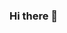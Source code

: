 ### Hi there 👋

<!--
**Amreshjha01/Amreshjha01** is a ✨ _special_ ✨ repository because its `README.md` (this file) appears on your GitHub profile.
<h1 align="center">Hi 👋, I'm Amresh jha</h1>
<h3 align="center">I'm Amresh a 3rd year Computer Science Undergraduate from Marwari college TMBU , Bhagalpur. I'm a Tech Enthusiast, Front-end Web Developer.</h3>

<p align="left"> <img src="https://komarev.com/ghpvc/?username=amreshjha01&label=Profile%20views&color=0e75b6&style=flat" alt="amreshjha01" /> </p>

- 🔭 I’m currently working on **Kotlin, ASP.NET**

- 🌱 I’m currently learning **.NET Frameworks**

- 💬 Ask me about **HTML, CSS,**

- 📫 How to reach me **Jamresh6@gmail.com**

<h3 align="left">Connect with me:</h3>
<p align="left">
<a href="https://linkedin.com/in/https://www.linkedin.com/in/amresh-j-14baa3120/" target="blank"><img align="center" src="https://cdn.jsdelivr.net/npm/simple-icons@3.0.1/icons/linkedin.svg" alt="https://www.linkedin.com/in/amresh-j-14baa3120/" height="30" width="40" /></a>
</p>

<h3 align="left">Languages and Tools:</h3>
<p align="left"> <a href="https://www.w3schools.com/css/" target="_blank"> <img src="https://raw.githubusercontent.com/devicons/devicon/master/icons/css3/css3-original-wordmark.svg" alt="css3" width="40" height="40"/> </a> <a href="https://dotnet.microsoft.com/" target="_blank"> <img src="https://raw.githubusercontent.com/devicons/devicon/master/icons/dot-net/dot-net-original-wordmark.svg" alt="dotnet" width="40" height="40"/> </a> <a href="https://www.w3.org/html/" target="_blank"> <img src="https://raw.githubusercontent.com/devicons/devicon/master/icons/html5/html5-original-wordmark.svg" alt="html5" width="40" height="40"/> </a> <a href="https://www.java.com" target="_blank"> <img src="https://raw.githubusercontent.com/devicons/devicon/master/icons/java/java-original.svg" alt="java" width="40" height="40"/> </a> <a href="https://developer.mozilla.org/en-US/docs/Web/JavaScript" target="_blank"> <img src="https://raw.githubusercontent.com/devicons/devicon/master/icons/javascript/javascript-original.svg" alt="javascript" width="40" height="40"/> </a> <a href="https://kotlinlang.org" target="_blank"> <img src="https://www.vectorlogo.zone/logos/kotlinlang/kotlinlang-icon.svg" alt="kotlin" width="40" height="40"/> </a> </p>

<p><img align="left" src="https://github-readme-stats.vercel.app/api/top-langs?username=amreshjha01&show_icons=true&locale=en&layout=compact" alt="amreshjha01" /></p>

<p>&nbsp;<img align="center" src="https://github-readme-stats.vercel.app/api?username=amreshjha01&show_icons=true&locale=en" alt="amreshjha01" /></p>

<p><img align="center" src="https://github-readme-streak-stats.herokuapp.com/?user=amreshjha01&" alt="amreshjha01" /></p>
